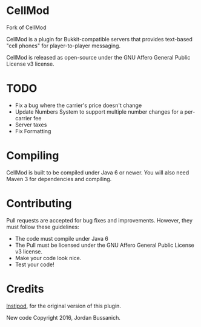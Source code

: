 CellMod
========
Fork of CellMod

CellMod is a plugin for Bukkit-compatible servers that provides text-based "cell phones" for player-to-player messaging.

CellMod is released as open-source under the GNU Affero General Public License v3 license.

TODO
======
- Fix a bug where the carrier's price doesn't change
- Update Numbers System to support multiple number changes for a per-carrier fee
- Server taxes
- Fix Formatting

Compiling
===========
CellMod is built to be compiled under Java 6 or newer.  You will also need Maven 3 for dependencies and compiling.

Contributing
==============
Pull requests are accepted for bug fixes and improvements.  However, they must follow these guidelines:
- The code must compile under Java 6
- The Pull must be licensed under the GNU Affero General Public License v3 license.
- Make your code look nice.
- Test your code!

Credits
==============
[Instipod](https://www.google.com), for the original version of this plugin.

New code Copyright 2016, Jordan Bussanich.
